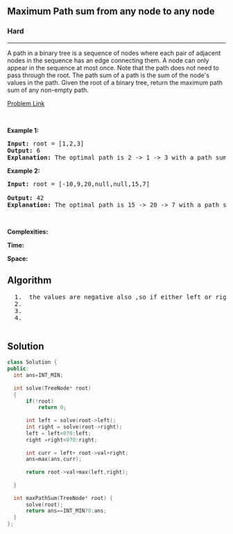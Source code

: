 <h2>Maximum Path sum from any node to any node</h2>
<h3>Hard</h3><hr>
<div><p>
  A path in a binary tree is a sequence of nodes where each pair of adjacent nodes in the sequence has an edge connecting them. A node can only appear in the sequence at most once. Note that the path does not need to pass through the root.
The path sum of a path is the sum of the node's values in the path.
Given the root of a binary tree, return the maximum path sum of any non-empty path.

 
</p>


[Problem Link](https://leetcode.com/problems/binary-tree-maximum-path-sum/)

<p>&nbsp;</p>
<p><strong>Example 1:</strong></p>

      
 
<pre><strong>Input:</strong> root = [1,2,3]
<strong>Output:</strong> 6
<strong>Explanation:</strong> The optimal path is 2 -> 1 -> 3 with a path sum of 2 + 1 + 3 = 6.
</pre>

<p><strong>Example 2:</strong></p>

<pre><strong>Input:</strong> root = [-10,9,20,null,null,15,7]
     
<strong>Output:</strong> 42
<strong>Explanation:</strong> The optimal path is 15 -> 20 -> 7 with a path sum of 15 + 20 + 7 = 42.
</pre>

<p>&nbsp;</p>
<p><strong>Complexities:</strong></p>
<strong>Time:</strong> 
  
<strong>Space:</strong> 
  <h2> Algorithm </h2>
 <pre>
  1.  the values are negative also ,so if either left or right child is negative dont consider it (take it as 0)
  2.
  3. 
  4. 
  </pre>
  <h2> Solution </h2>
  
  ``` c++ 
  class Solution {
public:
    int ans=INT_MIN;
    
    int solve(TreeNode* root)
    {
        if(!root)
            return 0;
        
        int left = solve(root->left);
        int right = solve(root->right);
        left = left<0?0:left;
        right =right<0?0:right;
        
        int curr = left+ root->val+right;
        ans=max(ans,curr);
        
        return root->val+max(left,right);
        
    }
    
    int maxPathSum(TreeNode* root) {
        solve(root);
        return ans==INT_MIN?0:ans;
    }
};
  ```
</div>

